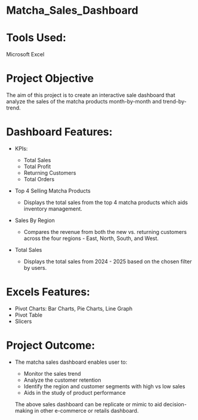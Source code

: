 # Matcha_Sales_Dashboard
# Tools Used: 
Microsoft Excel 

# Project Objective 
The aim of this project is to create an interactive sale dashboard that analyze the sales of the matcha products month-by-month and trend-by-trend. 

# Dashboard Features: 
- KPIs:
  + Total Sales
  + Total Profit
  + Returning Customers
  + Total Orders
    
- Top 4 Selling Matcha Products 
  + Displays the total sales from the top 4 matcha products which aids inventory management.
    
- Sales By Region
  + Compares the revenue from both the new vs. returning customers across the four regions - East, North, South, and West.
    
- Total Sales
  + Displays the total sales from 2024 - 2025 based on the chosen filter by users. 
  
# Excels Features: 
- Pivot Charts: Bar Charts, Pie Charts, Line Graph
- Pivot Table
- Slicers 

# Project Outcome: 
- The matcha sales dashboard enables user to:
  + Monitor the sales trend
  + Analyze the customer retention
  + Identify the region and customer segments with high vs low sales
  + Aids in the study of product performance
 
  The above sales dashboard can be replicate or mimic to aid decision-making in other e-commerce or retails dashboard.
  
  
